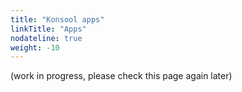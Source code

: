 ```yaml
---
title: "Konsool apps"
linkTitle: "Apps"
nodateline: true
weight: -10
---
```


(work in progress, please check this page again later)
